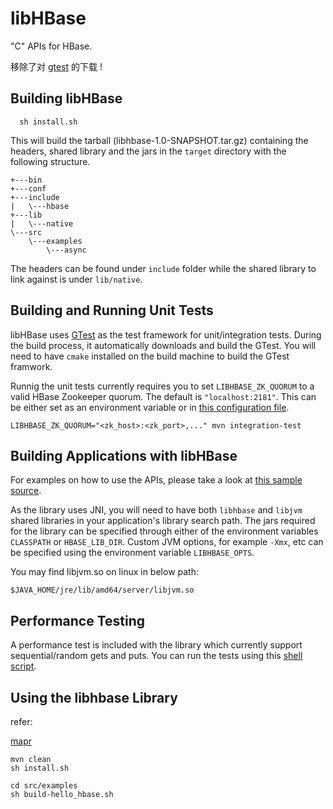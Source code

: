 # libHBase 

"C" APIs for HBase.

移除了对 [gtest](http://googletest.googlecode.com/files/gtest-1.7.0.zip) 的下载 !

## Building libHBase

```
  sh install.sh
```

This will build the tarball (libhbase-1.0-SNAPSHOT.tar.gz) containing the headers, shared library and the jars in the `target` directory with the following structure.

```
+---bin
+---conf
+---include
|   \---hbase
+---lib
|   \---native
\---src
    \---examples
        \---async
```

The headers can be found under `include` folder while the shared library to link against is under `lib/native`.

## Building and Running Unit Tests
libHBase uses [GTest](https://code.google.com/p/googletest/) as the test framework for unit/integration tests. During the build process, it automatically downloads and build the GTest. You will need to have `cmake` installed on the build machine to build the GTest framwork.

Runnig the unit tests currently requires you to set `LIBHBASE_ZK_QUORUM` to a valid HBase Zookeeper quorum. The default is `"localhost:2181"`. This can be either set as an environment variable or in [this configuration file](src/test/resources/config.properties).
```
LIBHBASE_ZK_QUORUM="<zk_host>:<zk_port>,..." mvn integration-test
```

## Building Applications with libHBase
For examples on how to use the APIs, please take a look at [this sample source](src/examples/async/example_async.c).

As the library uses JNI, you will need to have both `libhbase` and `libjvm` shared libraries in your application's library search path. The jars required for the library can be specified through either of the environment variables `CLASSPATH` or `HBASE_LIB_DIR`. Custom JVM options, for example `-Xmx`, etc can be specified using the environment variable `LIBHBASE_OPTS`.

You may find libjvm.so on linux in below path:

    $JAVA_HOME/jre/lib/amd64/server/libjvm.so

## Performance Testing
A performance test is included with the library which currently support sequential/random gets and puts. You can run the tests using this [shell script](bin/perftest.sh).


## Using the libhbase Library

refer:

[mapr](https://mapr.com/docs/51/HBase/Using-the-libhbase-Librar_28216980.html)

    mvn clean
    sh install.sh

    cd src/examples
    sh build-hello_hbase.sh


